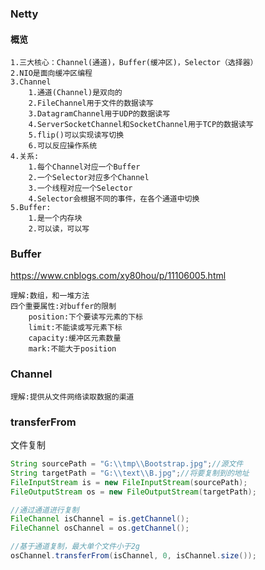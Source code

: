 ### Netty

#### 概览

```
1.三大核心：Channel(通道)，Buffer(缓冲区)，Selector（选择器）
2.NIO是面向缓冲区编程
3.Channel
	1.通道(Channel)是双向的
	2.FileChannel用于文件的数据读写
	3.DatagramChannel用于UDP的数据读写
	4.ServerSocketChannel和SocketChannel用于TCP的数据读写
	5.flip()可以实现读写切换
	6.可以反应操作系统
4.关系:
	1.每个Channel对应一个Buffer
	2.一个Selector对应多个Channel
	3.一个线程对应一个Selector
	4.Selector会根据不同的事件，在各个通道中切换
5.Buffer:
	1.是一个内存块
	2.可以读，可以写
```

### Buffer

<https://www.cnblogs.com/xy80hou/p/11106005.html>

```
理解:数组，和一堆方法
四个重要属性:对buffer的限制
	position:下个要读写元素的下标
	limit:不能读或写元素下标
	capacity:缓冲区元素数量
	mark:不能大于position
```

### Channel

```
理解:提供从文件网络读取数据的渠道
```

### transferFrom

文件复制

```java
String sourcePath = "G:\\tmp\\Bootstrap.jpg";//源文件
String targetPath = "G:\\text\\B.jpg";//将要复制到的地址
FileInputStream is = new FileInputStream(sourcePath);
FileOutputStream os = new FileOutputStream(targetPath);

//通过通道进行复制
FileChannel isChannel = is.getChannel();
FileChannel osChannel = os.getChannel();

//基于通道复制，最大单个文件小于2g
osChannel.transferFrom(isChannel, 0, isChannel.size());
```

